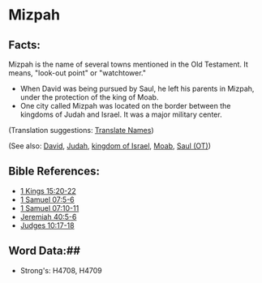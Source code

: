 # Mizpah #

## Facts: ##

Mizpah is the name of several towns mentioned in the Old Testament. It means, "look-out point" or "watchtower."

* When David was being pursued by Saul, he left his parents in Mizpah, under the protection of the king of Moab.
* One city called Mizpah was located on the border between the kingdoms of Judah and Israel. It was a major military center.

(Translation suggestions: [Translate Names](rc://en/ta/man/translate/translate-names))

(See also: [David](david.md), [Judah](kingdomofjudah.md), [kingdom of Israel](kingdomofisrael.md), [Moab](moab.md), [Saul (OT)](saul.md))

## Bible References: ##

* [1 Kings 15:20-22](rc://en/tn/help/1ki/15/20)
* [1 Samuel 07:5-6](rc://en/tn/help/1sa/07/05)
* [1 Samuel 07:10-11](rc://en/tn/help/1sa/07/10)
* [Jeremiah 40:5-6](rc://en/tn/help/jer/40/05)
* [Judges 10:17-18](rc://en/tn/help/jdg/10/17)

## Word Data:##

* Strong's: H4708, H4709
